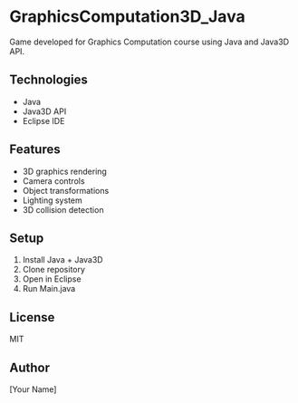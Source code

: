 # GraphicsComputation3D_Java

Game developed for Graphics Computation course using Java and Java3D API.

## Technologies
- Java
- Java3D API
- Eclipse IDE

## Features
- 3D graphics rendering
- Camera controls
- Object transformations
- Lighting system
- 3D collision detection

## Setup
1. Install Java + Java3D
2. Clone repository 
3. Open in Eclipse
4. Run Main.java

## License
MIT

## Author
[Your Name]
